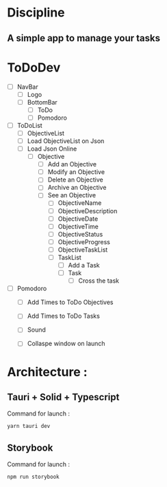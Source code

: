 # Discipline
## A simple app to manage your tasks

# ToDoDev 
- [ ] NavBar
    - [ ] Logo
    - [ ] BottomBar
        - [ ] ToDo
        - [ ] Pomodoro
- [ ] ToDoList
  - [ ] ObjectiveList
  - [ ] Load ObjectiveList on Json
  - [ ] Load Json Online
    - [ ] Objective
      - [ ] Add an Objective
      - [ ] Modify an Objective
      - [ ] Delete an Objective
      - [ ] Archive an Objective
      - [ ] See an Objective
        - [ ] ObjectiveName
        - [ ] ObjectiveDescription
        - [ ] ObjectiveDate
        - [ ] ObjectiveTime
        - [ ] ObjectiveStatus
        - [ ] ObjectiveProgress
        - [ ] ObjectiveTaskList
        - [ ] TaskList
          - [ ] Add a Task
          - [ ] Task
              - [ ] Cross the task
- [ ] Pomodoro
  - [ ] Add Times to ToDo Objectives
  - [ ] Add Times to ToDo Tasks
  - [ ] Sound
  - [ ] Collaspe window on launch
      




# Architecture :
## Tauri + Solid + Typescript
Command for launch :
```bash
yarn tauri dev
```

## Storybook
Command for launch :
```bash
npm run storybook
```

